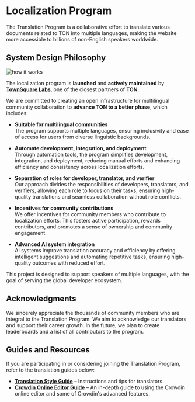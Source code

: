 # Localization Program

The Translation Program is a collaborative effort to translate various documents related to TON into multiple languages, making the website more accessible to billions of non-English speakers worldwide.

## System Design Philosophy

![how it works](/img/localizationProgramGuideline/localization-program.png)

The localization program is **launched** and **actively maintained** by [**TownSquare Labs**](https://github.com/TownSquareXYZ), one of the closest partners of **TON**.

We are committed to creating an open infrastructure for multilingual community collaboration to **advance TON to a better phase**, which includes:

- **Suitable for multilingual communities**\
  The program supports multiple languages, ensuring inclusivity and ease of access for users from diverse linguistic backgrounds.

- **Automate development, integration, and deployment**\
  Through automation tools, the program simplifies development, integration, and deployment, reducing manual efforts and enhancing efficiency and consistency across localization efforts.

- **Separation of roles for developer, translator, and verifier**\
  Our approach divides the responsibilities of developers, translators, and verifiers, allowing each role to focus on their tasks, ensuring high-quality translations and seamless collaboration without role conflicts.

- **Incentives for community contributions**\
  We offer incentives for community members who contribute to localization efforts. This fosters active participation, rewards contributors, and promotes a sense of ownership and community engagement.

- **Advanced AI system integration**\
  AI systems improve translation accuracy and efficiency by offering intelligent suggestions and automating repetitive tasks, ensuring high-quality outcomes with reduced effort.

This project is designed to support speakers of multiple languages, with the goal of serving the global developer ecosystem.

## Acknowledgments

We sincerely appreciate the thousands of community members who are integral to the Translation Program. We aim to acknowledge our translators and support their career growth. In the future, we plan to create leaderboards and a list of all contributors to the program.

## Guides and Resources

If you are participating in or considering joining the Translation Program, refer to the translation guides below:

- [**Translation Style Guide**](/v3/contribute/localization-program/translation-style-guide) – Instructions and tips for translators.
- [**Crowdin Online Editor Guide**](https://support.crowdin.com/online-editor/) – An in-depth guide to using the Crowdin online editor and some of Crowdin's advanced features.
